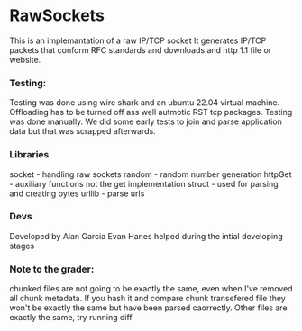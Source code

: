 # RawSockets
This is an implemantation of a raw IP/TCP socket
It generates IP/TCP packets that conform RFC standards and downloads and http 1.1 file or website.
### Testing:
Testing was done using wire shark and an ubuntu 22.04 virtual machine. 
Offloading has to be turned off ass well autmotic RST tcp packages.
Testing was done manually.
We did some early tests to join and parse application data but that was scrapped afterwards.
### Libraries
socket - handling raw sockets
random -  random number generation
httpGet - auxiliary functions not the get implementation
struct -  used for parsing and creating bytes
urllib - parse urls
### Devs
Developed by Alan Garcia
Evan Hanes helped during the intial developing stages


### Note to the grader:
chunked files are not going to be exactly the same, even when I've removed all chunk metadata. If you hash it and compare
chunk transefered file they won't be exactly the same but have been parsed caorrectly.
Other files are exactly the same, try running diff

